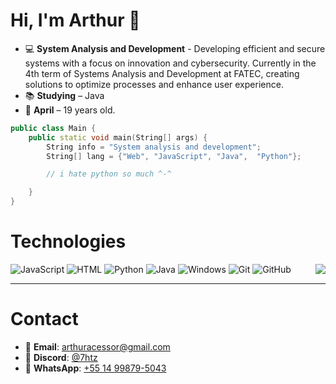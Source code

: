 # Hi, I'm Arthur 👋
- 💻 **System Analysis and Development** - ​​Developing efficient and secure systems with a focus on innovation and cybersecurity. Currently in the 4th term of Systems Analysis and Development at FATEC, creating solutions to optimize processes and enhance user experience.
- 📚 **Studying** – Java
- 📅 **April** – 19 years old.

```cpp
public class Main {
    public static void main(String[] args) {
        String info = "System analysis and development";
        String[] lang = {"Web", "JavaScript", "Java",  "Python"};

        // i hate python so much ^-^

    }
}
```

# Technologies
<img align="right" src="https://media4.giphy.com/media/v1.Y2lkPTc5MGI3NjExYno5aGdyanp3b28xMm51aG8ydnh6a3ZiYWZudGw0dmw3a2hscDA5NCZlcD12MV9pbnRlcm5hbF9naWZfYnlfaWQmY3Q9cw/vfTnz2QVJ1ip2/giphy.gif">
<div align="left">
    <div>
      <img alt="JavaScript" src="https://shields.io/badge/JavaScript-000000?style=for-the-badge&logo=JavaScript&logoColor=yellow">
      <img alt="HTML" src="https://img.shields.io/badge/HTML-000000?style=for-the-badge&logo=html5&logoColor=orange"> 
      <img alt="Python" src="https://img.shields.io/badge/python-000000?style=for-the-badge&logo=python&logoColor=blue">
      <img alt="Java" src="https://img.shields.io/badge/Java-000000?style=for-the-badge&logo=openjdk&logoColor=orange">
      <img alt="Windows" src="https://img.shields.io/badge/windows-000000?style=for-the-badge&logo=windows">
      <img alt="Git" src="https://img.shields.io/badge/git-000000?style=for-the-badge&logo=git">
      <img alt="GitHub" src="https://img.shields.io/badge/github-000000?style=for-the-badge&logo=github">
    </div>
    <hr height="1">
  </div>

# Contact
- 📧 **Email**: [arthuracessor@gmail.com](mailto:arthuracessor@gmail.com)
- 💬 **Discord**: [@7htz](https://discordapp.com/users/706220524870828162)  
- 📱 **WhatsApp**: [+55 14 99879-5043](https://wa.me/5514998795043)  
